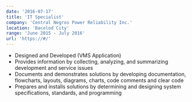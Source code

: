 ```yaml
---
date: '2016-07-17'
title: 'IT Specialist'
company: 'Central Negros Power Reliability Inc.'
location: 'Bacolod City'
range: 'June 2015 - July 2016'
url: 'https://#/'
---
```


- Designed and Developed  (VMS Application)
- Provides information by collecting, analyzing, and summarizing development and service issues
- Documents and demonstrates solutions by developing documentation, flowcharts, layouts, diagrams, charts, code comments and clear code
- Prepares and installs solutions by determining and designing system specifications, standards, and programming
